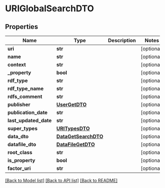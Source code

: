 # URIGlobalSearchDTO

## Properties
Name | Type | Description | Notes
------------ | ------------- | ------------- | -------------
**uri** | **str** |  | [optional] 
**name** | **str** |  | [optional] 
**context** | **str** |  | [optional] 
**_property** | **bool** |  | [optional] 
**rdf_type** | **str** |  | [optional] 
**rdf_type_name** | **str** |  | [optional] 
**rdfs_comment** | **str** |  | [optional] 
**publisher** | [**UserGetDTO**](UserGetDTO.md) |  | [optional] 
**publication_date** | **str** |  | [optional] 
**last_updated_date** | **str** |  | [optional] 
**super_types** | [**URITypesDTO**](URITypesDTO.md) |  | [optional] 
**data_dto** | [**DataGetSearchDTO**](DataGetSearchDTO.md) |  | [optional] 
**datafile_dto** | [**DataFileGetDTO**](DataFileGetDTO.md) |  | [optional] 
**root_class** | **str** |  | [optional] 
**is_property** | **bool** |  | [optional] 
**factor_uri** | **str** |  | [optional] 

[[Back to Model list]](../README.md#documentation-for-models) [[Back to API list]](../README.md#documentation-for-api-endpoints) [[Back to README]](../README.md)


